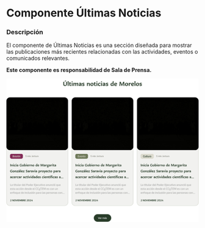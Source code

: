 # Componente Últimas Noticias ###

### Descripción 

El componente de Últimas Noticias es una sección diseñada para mostrar las publicaciones más recientes relacionadas con las actividades, eventos o comunicados relevantes. 

**Este componente es responsabilidad de Sala de Prensa.**


![](img/02.jpg)